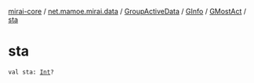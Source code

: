 [mirai-core](../../../../index.md) / [net.mamoe.mirai.data](../../../index.md) / [GroupActiveData](../../index.md) / [GInfo](../index.md) / [GMostAct](index.md) / [sta](./sta.md)

# sta

`val sta: `[`Int`](https://kotlinlang.org/api/latest/jvm/stdlib/kotlin/-int/index.html)`?`